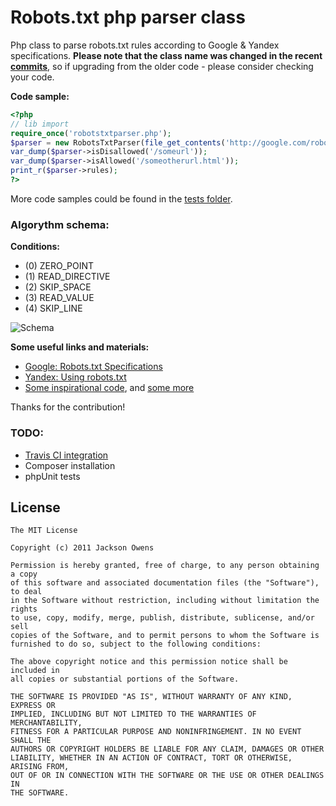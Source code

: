 Robots.txt php parser class
=====================

Php class to parse robots.txt rules according to Google & Yandex specifications. **Please note that the class name was changed in the recent [commits](https://github.com/t1gor/Robots.txt-Parser-Class/commit/b4db1555cd35f3f3d34845af53aa403a8537fbef#diff-ff40970a7a5d1e6998d9eafe3e228456L19)**, so if upgrading from the older code - please consider checking your code.

**Code sample:**
```php
<?php
// lib import
require_once('robotstxtparser.php');
$parser = new RobotsTxtParser(file_get_contents('http://google.com/robots.txt'));
var_dump($parser->isDisallowed('/someurl'));
var_dump($parser->isAllowed('/someotherurl.html'));
print_r($parser->rules);
?>
```

More code samples could be found in the [tests folder](https://github.com/t1gor/Robots.txt-Parser-Class/tree/master/test).

### Algorythm schema:
**Conditions:**
* (0) ZERO_POINT
* (1) READ_DIRECTIVE
* (2) SKIP_SPACE
* (3) READ_VALUE
* (4) SKIP_LINE

![Schema](https://raw.githubusercontent.com/t1gor/Robots.txt-Parser-Class/master/assets/schema.png)

**Some useful links and materials:**
* [Google: Robots.txt Specifications](https://developers.google.com/webmasters/control-crawl-index/docs/robots_txt)
* [Yandex: Using robots.txt](http://help.yandex.com/webmaster/?id=1113851)
* [Some inspirational code](http://socoder.net/index.php?snippet=23824), and [some more](http://www.the-art-of-web.com/php/parse-robots/#.UP0C1ZGhM6I)

Thanks for the contribution!

### TODO:
 * [Travis CI integration](https://travis-ci.org/getting_started)
 * Composer installation
 * phpUnit tests

License
-------

    The MIT License

    Copyright (c) 2011 Jackson Owens

    Permission is hereby granted, free of charge, to any person obtaining a copy
    of this software and associated documentation files (the "Software"), to deal
    in the Software without restriction, including without limitation the rights
    to use, copy, modify, merge, publish, distribute, sublicense, and/or sell
    copies of the Software, and to permit persons to whom the Software is
    furnished to do so, subject to the following conditions:

    The above copyright notice and this permission notice shall be included in
    all copies or substantial portions of the Software.

    THE SOFTWARE IS PROVIDED "AS IS", WITHOUT WARRANTY OF ANY KIND, EXPRESS OR
    IMPLIED, INCLUDING BUT NOT LIMITED TO THE WARRANTIES OF MERCHANTABILITY,
    FITNESS FOR A PARTICULAR PURPOSE AND NONINFRINGEMENT. IN NO EVENT SHALL THE
    AUTHORS OR COPYRIGHT HOLDERS BE LIABLE FOR ANY CLAIM, DAMAGES OR OTHER
    LIABILITY, WHETHER IN AN ACTION OF CONTRACT, TORT OR OTHERWISE, ARISING FROM,
    OUT OF OR IN CONNECTION WITH THE SOFTWARE OR THE USE OR OTHER DEALINGS IN
    THE SOFTWARE.
